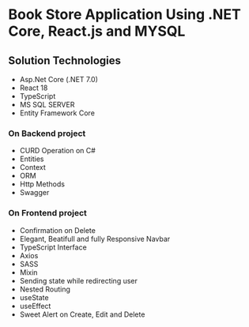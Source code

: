 # Book Store Application Using .NET Core, React.js and MYSQL

## Solution Technologies

-  Asp.Net Core (.NET 7.0)
-  React 18
-  TypeScript
-  MS SQL SERVER
-  Entity Framework Core

### On Backend project

- CURD Operation on C#
-  Entities
-  Context
-  ORM
-  Http Methods
-  Swagger

### On Frontend project

-  Confirmation on Delete
-  Elegant, Beatifull and fully Responsive Navbar
-  TypeScript Interface
-  Axios
-  SASS
-  Mixin
-  Sending state while redirecting user
-  Nested Routing
-  useState
-  useEffect
-  Sweet Alert on Create, Edit and Delete

